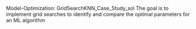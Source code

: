 Model-Optimization: GridSearchKNN_Case_Study_sol
The goal is to implement grid searches to identify and compare the optimal parameters for an ML algorithm

